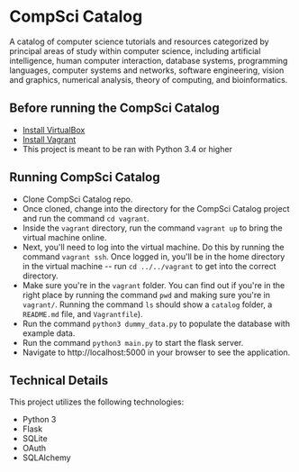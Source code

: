 # CompSci Catalog

A catalog of computer science tutorials and resources categorized by principal areas of study within computer science, including artificial intelligence, human computer interaction, database systems, programming languages, computer systems and networks, software engineering, vision and graphics, numerical analysis, theory of computing, and bioinformatics. 

## Before running the CompSci Catalog

* [Install VirtualBox](https://www.virtualbox.org/wiki/Download_Old_Builds_5_1)
* [Install Vagrant](https://www.vagrantup.com/downloads.html)
* This project is meant to be ran with Python 3.4 or higher

## Running CompSci Catalog

* Clone CompSci Catalog repo.
* Once cloned, change into the directory for the CompSci Catalog project and run the command `cd vagrant`.
* Inside the `vagrant` directory, run the command `vagrant up` to bring the virtual machine online.
* Next, you'll need to log into the virtual machine. Do this by running the command `vagrant ssh`. Once logged in, you'll be in the home directory in the virtual machine -- run `cd ../../vagrant` to get into the correct directory.
* Make sure you're in the `vagrant` folder. You can find out if you're in the right place by running the command `pwd` and making sure you're in `vagrant/`. Running the command `ls` should show a `catalog` folder, a `README.md` file, and `Vagrantfile`).
* Run the command `python3 dummy_data.py` to populate the database with example data.
* Run the command `python3 main.py` to start the flask server.
* Navigate to http://localhost:5000 in your browser to see the application.

## Technical Details
This project utilizes the following technologies:

* Python 3
* Flask
* SQLite
* OAuth
* SQLAlchemy